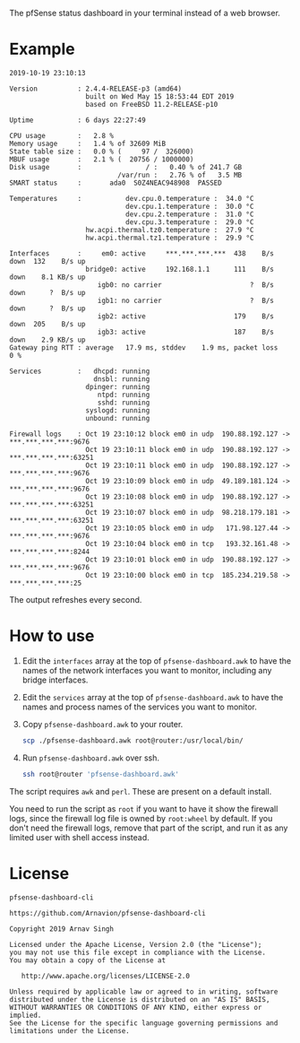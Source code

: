 The pfSense status dashboard in your terminal instead of a web browser.


# Example

```
2019-10-19 23:10:13

Version          : 2.4.4-RELEASE-p3 (amd64)
                   built on Wed May 15 18:53:44 EDT 2019
                   based on FreeBSD 11.2-RELEASE-p10

Uptime           : 6 days 22:27:49

CPU usage        :   2.8 %
Memory usage     :   1.4 % of 32609 MiB
State table size :   0.0 % (     97 /  326000)
MBUF usage       :   2.1 % (  20756 / 1000000)
Disk usage       :                / :   0.40 % of 241.7 GB
                           /var/run :   2.76 % of   3.5 MB
SMART status     :       ada0  S0Z4NEAC948908  PASSED

Temperatures     :           dev.cpu.0.temperature :  34.0 °C
                             dev.cpu.1.temperature :  30.0 °C
                             dev.cpu.2.temperature :  31.0 °C
                             dev.cpu.3.temperature :  29.0 °C
                   hw.acpi.thermal.tz0.temperature :  27.9 °C
                   hw.acpi.thermal.tz1.temperature :  29.9 °C

Interfaces       :     em0: active     ***.***.***.***  438    B/s down  132    B/s up
                   bridge0: active     192.168.1.1      111    B/s down    8.1 KB/s up
                      igb0: no carrier                      ?  B/s down      ?  B/s up
                      igb1: no carrier                      ?  B/s down      ?  B/s up
                      igb2: active                      179    B/s down  205    B/s up
                      igb3: active                      187    B/s down    2.9 KB/s up
Gateway ping RTT : average   17.9 ms, stddev    1.9 ms, packet loss   0 %

Services         :   dhcpd: running
                     dnsbl: running
                   dpinger: running
                      ntpd: running
                      sshd: running
                   syslogd: running
                   unbound: running

Firewall logs    : Oct 19 23:10:12 block em0 in udp  190.88.192.127 -> ***.***.***.***:9676
                   Oct 19 23:10:11 block em0 in udp  190.88.192.127 -> ***.***.***.***:63251
                   Oct 19 23:10:11 block em0 in udp  190.88.192.127 -> ***.***.***.***:9676
                   Oct 19 23:10:09 block em0 in udp  49.189.181.124 -> ***.***.***.***:9676
                   Oct 19 23:10:08 block em0 in udp  190.88.192.127 -> ***.***.***.***:63251
                   Oct 19 23:10:07 block em0 in udp  98.218.179.181 -> ***.***.***.***:63251
                   Oct 19 23:10:05 block em0 in udp   171.98.127.44 -> ***.***.***.***:9676
                   Oct 19 23:10:04 block em0 in tcp   193.32.161.48 -> ***.***.***.***:8244
                   Oct 19 23:10:01 block em0 in udp  190.88.192.127 -> ***.***.***.***:9676
                   Oct 19 23:10:00 block em0 in tcp  185.234.219.58 -> ***.***.***.***:25
```

The output refreshes every second.


# How to use

1. Edit the `interfaces` array at the top of `pfsense-dashboard.awk` to have the names of the network interfaces you want to monitor, including any bridge interfaces.

1. Edit the `services` array at the top of `pfsense-dashboard.awk` to have the names and process names of the services you want to monitor.

1. Copy `pfsense-dashboard.awk` to your router.

	```sh
	scp ./pfsense-dashboard.awk root@router:/usr/local/bin/
	```

1. Run `pfsense-dashboard.awk` over ssh.

	```sh
	ssh root@router 'pfsense-dashboard.awk'
	```

The script requires `awk` and `perl`. These are present on a default install.

You need to run the script as `root` if you want to have it show the firewall logs, since the firewall log file is owned by `root:wheel` by default. If you don't need the firewall logs, remove that part of the script, and run it as any limited user with shell access instead.


# License

```
pfsense-dashboard-cli

https://github.com/Arnavion/pfsense-dashboard-cli

Copyright 2019 Arnav Singh

Licensed under the Apache License, Version 2.0 (the "License");
you may not use this file except in compliance with the License.
You may obtain a copy of the License at

   http://www.apache.org/licenses/LICENSE-2.0

Unless required by applicable law or agreed to in writing, software
distributed under the License is distributed on an "AS IS" BASIS,
WITHOUT WARRANTIES OR CONDITIONS OF ANY KIND, either express or implied.
See the License for the specific language governing permissions and
limitations under the License.
```
